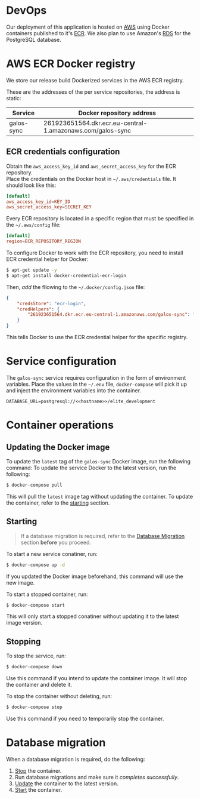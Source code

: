 # DevOps
Our deployment of this application is hosted on [AWS](https://aws.amazon.com) using Docker containers published to it's [ECR](https://aws.amazon.com/ecr). We also plan to use Amazon's [RDS](https://aws.amazon.com/rds) for the PostgreSQL database.
# AWS ECR Docker registry

We store our release build Dockerized services in the AWS ECR registry.

These are the addresses of the per service repositories, the address is static:

| Service     | Docker repository address |
| ------------|---------------------------|
| galos-sync  | 261923651564.dkr.ecr.eu-central-1.amazonaws.com/galos-sync |

## ECR credentials configuration

Obtain the `aws_access_key_id` and `aws_secret_access_key` for the ECR repository.  
Place the credentials on the Docker host in `~/.aws/credentials` file. It should look like this:

```toml
[default]
aws_access_key_id=KEY_ID
aws_secret_access_key=SECRET_KEY
```

Every ECR repository is located in a specific region that must be specified in the `~/.aws/config` file:

```toml
[default]
region=ECR_REPOSITORY_REGION
```

To configure Docker to work with the ECR repository, you need to install ECR credential helper for Docker:

```sh
$ apt-get update -y
$ apt-get install docker-credential-ecr-login
```

Then, _add_ the fllowing to the `~/.docker/config.json` file:

```json
{
	"credsStore": "ecr-login",
	"credHelpers": {
		"261923651564.dkr.ecr.eu-central-1.amazonaws.com/galos-sync": "ecr-login"
	}
}
```

This tells Docker to use the ECR credential helper for the specific registry.

# Service configuration

The `galos-sync` service requires configuration in the form of environment variables. Place the values in the `~/.env` file, `docker-compose` will pick it up and inject the environment variables into the container.

```
DATABASE_URL=postgresql://<<hostname>>/elite_development
```

# Container operations

## Updating the Docker image

To update the `latest` tag of the `galos-sync` Docker image, run the following command:
To update the service Docker to the latest version, run the following:

```sh
$ docker-compose pull
```

This will pull the `latest` image tag without updating the container. To update the container, refer to the [starting](#starting) section.

## Starting

> If a database migration is required, refer to the [Database Migration](#database-migration) section **before** you proceed.

To start a new service conatiner, run:

```sh
$ docker-compose up -d
```

If you updated the Docker image beforehand, this command will use the new image.

To start a stopped container, run:

```sh
$ docker-compose start
```

This will only start a stopped conatiner without updating it to the latest image version.

## Stopping

To stop the service, run:

```sh
$ docker-compose down
```

Use this command if you intend to update the container image. It will stop the container and delete it.

To stop the container without deleting, run:

```sh
$ docker-compose stop
```

Use this command if you need to temporarily stop the container.

# Database migration

When a database migration is required, do the following:

1. [Stop](#stopping) the container.
1. Run database migrations and make sure it _completes successfully_.
1. [Update](#updating-the-docker-image) the container to the latest version.
1. [Start](#starting) the container.
